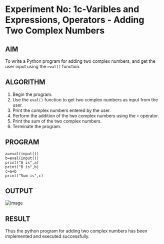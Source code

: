 # Experiment No: 1c-Varibles and Expressions, Operators - Adding Two Complex Numbers

## AIM
To write a Python program for adding two complex numbers, and get the user input using the `eval()` function.

## ALGORITHM
1. Begin the program.
2. Use the `eval()` function to get two complex numbers as input from the user.
3. Print the complex numbers entered by the user.
4. Perform the addition of the two complex numbers using the `+` operator.
5. Print the sum of the two complex numbers.
6. Terminate the program.

## PROGRAM
```
a=eval(input())
b=eval(input())
print("A is",a)
print("B is",b)
c=a+b
print("Sum is",c)
```

## OUTPUT
![image](https://github.com/user-attachments/assets/c65c9f39-786b-4a2e-930f-4ff000d7f85c)



## RESULT
Thus the python program for adding two complex numbers has been implemented and executed successfully.

